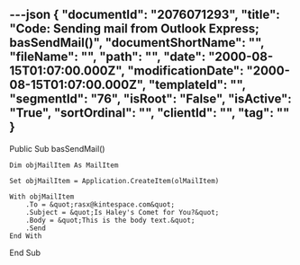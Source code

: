 ---json
{
  "documentId": "2076071293",
  "title": "Code: Sending mail from Outlook Express; basSendMail()",
  "documentShortName": "",
  "fileName": "",
  "path": "",
  "date": "2000-08-15T01:07:00.000Z",
  "modificationDate": "2000-08-15T01:07:00.000Z",
  "templateId": "",
  "segmentId": "76",
  "isRoot": "False",
  "isActive": "True",
  "sortOrdinal": "",
  "clientId": "",
  "tag": ""
}
---

Public Sub basSendMail()

    Dim objMailItem As MailItem
    
    Set objMailItem = Application.CreateItem(olMailItem)
    
    With objMailItem
        .To = &quot;rasx@kintespace.com&quot;
        .Subject = &quot;Is Haley's Comet for You?&quot;
        .Body = &quot;This is the body text.&quot;
        .Send
    End With

End Sub
